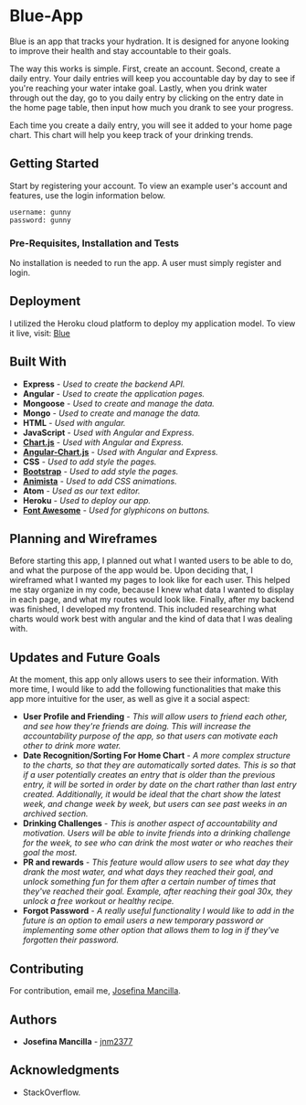# Blue-App
Blue is an app that tracks your hydration. It is designed for anyone looking to improve their health and stay accountable to their goals.

The way this works is simple. First, create an account. Second, create a daily entry. Your daily entries will keep you accountable day by day to see if you're reaching your water intake goal. Lastly, when you drink water through out the day, go to you daily entry by clicking on the entry date in the home page table, then input how much you drank to see your progress.

Each time you create a daily entry, you will see it added to your home page chart. This chart will help you keep track of your drinking trends.


## Getting Started

Start by registering your account. To view an example user's account and features, use the login information below.
```
username: gunny
password: gunny
```

### Pre-Requisites, Installation and Tests

No installation is needed to run the app. A user must simply register and login.


## Deployment
I utilized the Heroku cloud platform to deploy my application model. To view it live, visit:
[Blue](https://blueagua.herokuapp.com/)


## Built With

* **Express** - *Used to create the backend API.*
* **Angular** - *Used to create the application pages.*
* **Mongoose** - *Used to create and manage the data.*
* **Mongo** - *Used to create and manage the data.*
* **HTML** - *Used with angular.*
* **JavaScript** - *Used with Angular and Express.*
* **[Chart.js](http://www.chartjs.org/docs/latest/)** - *Used with Angular and Express.*
* **[Angular-Chart.js](http://jtblin.github.io/angular-chart.js/#getting_started)** - *Used with Angular and Express.*
* **CSS** - *Used to add style the pages.*
* **[Bootstrap](https://getbootstrap.com/)** - *Used to add style the pages.*
* **[Animista](http://animista.net/)** - *Used to add CSS animations.*
* **Atom** - *Used as our text editor.*
* **Heroku** - *Used to deploy our app.*
* **[Font Awesome](http://fontawesome.io/)** - *Used for glyphicons on buttons.*


## Planning and Wireframes
Before starting this app, I planned out what I wanted users to be able to do, and what the purpose of the app would be. Upon deciding that, I wireframed what I wanted my pages to look like for each user. This helped me stay organize in my code, because I knew what data I wanted to display in each page, and what my routes would look like. Finally, after my backend was finished, I developed my frontend. This included researching what charts would work best with angular and the kind of data that I was dealing with.



## Updates and Future Goals
At the moment, this app only allows users to see their information. With more time, I would like to add the following functionalities that make this app more intuitive for the user, as well as give it a social aspect:

* **User Profile and Friending** - *This will allow users to friend each other, and see how they're friends are doing. This will increase the accountability purpose of the app, so that users can motivate each other to drink more water.*
* **Date Recognition/Sorting For Home Chart** - *A more complex structure to the charts, so that they are automatically sorted dates. This is so that if a user potentially creates an entry that is older than the previous entry, it  will be sorted in order by date on the chart rather than last entry created. Additionally, it would be ideal that the chart show the latest week, and change week by week, but users can see past weeks in an archived section.*
* **Drinking Challenges** - *This is another aspect of accountability and motivation. Users will be able to invite friends into a drinking challenge for the week, to see who can drink the most water or who reaches their goal the most.*
* **PR and rewards** - *This feature would allow users to see what day they drank the most water, and what days they reached their goal, and unlock something fun for them after a certain number of times that they've reached their goal. Example, after reaching their goal 30x, they unlock a free workout or healthy recipe.*
* **Forgot Password** - *A really useful functionality I would like to add in the future is an option to email users a new temporary password or implementing some other option that allows them to log in if they've forgotten their password.*

## Contributing

For contribution, email me, [Josefina Mancilla](josefinanoemi4@gmail.com).


## Authors
* **Josefina Mancilla** - [jnm2377](https://github.com/jnm2377)


## Acknowledgments

* StackOverflow.
